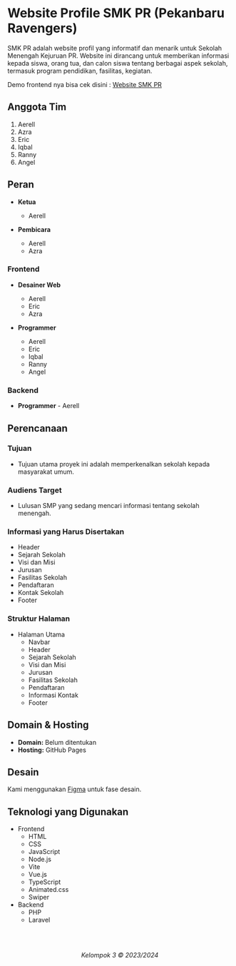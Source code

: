 # Website Profile SMK PR (Pekanbaru Ravengers)

SMK PR adalah website profil yang informatif dan menarik untuk Sekolah Menengah Kejuruan PR. Website ini dirancang untuk memberikan informasi kepada siswa, orang tua, dan calon siswa tentang berbagai aspek sekolah, termasuk program pendidikan, fasilitas, kegiatan.


Demo frontend nya bisa cek disini : [Website SMK PR](https://aerellsmk.github.io/project/smk_pr/index.html)

## Anggota Tim

1. Aerell
2. Azra
3. Eric
4. Iqbal
5. Ranny
6. Angel

## Peran

- **Ketua**
  - Aerell

- **Pembicara**
  - Aerell
  - Azra

### Frontend
- **Desainer Web**
  - Aerell
  - Eric
  - Azra

- **Programmer**
  - Aerell
  - Eric
  - Iqbal
  - Ranny
  - Angel

### Backend
- **Programmer**
		- Aerell

## Perencanaan

### Tujuan
- Tujuan utama proyek ini adalah memperkenalkan sekolah kepada masyarakat umum.

### Audiens Target
- Lulusan SMP yang sedang mencari informasi tentang sekolah menengah.

### Informasi yang Harus Disertakan
- Header
- Sejarah Sekolah
- Visi dan Misi
- Jurusan
- Fasilitas Sekolah
- Pendaftaran
- Kontak Sekolah
- Footer

### Struktur Halaman
- Halaman Utama
  - Navbar
  - Header
  - Sejarah Sekolah
  - Visi dan Misi
  - Jurusan
  - Fasilitas Sekolah
  - Pendaftaran
  - Informasi Kontak
  - Footer

## Domain & Hosting
- **Domain:** Belum ditentukan
- **Hosting:** GitHub Pages

## Desain

Kami menggunakan [Figma](https://www.figma.com/file/KpSN9guhDFCmZuMlSfQWR6/Website-Profile-Sekolah?type=design&node-id=0%3A1&mode=design&t=bHYX09DfcYTDnayS-1) untuk fase desain.

## Teknologi yang Digunakan

- Frontend
  - HTML
  - CSS
  - JavaScript
  - Node.js
  - Vite
  - Vue.js
  - TypeScript
  - Animated.css
  - Swiper
- Backend
  - PHP
  - Laravel

<br>
<br>

<p align="center"><i>Kelompok 3 &copy; 2023/2024</i></p>